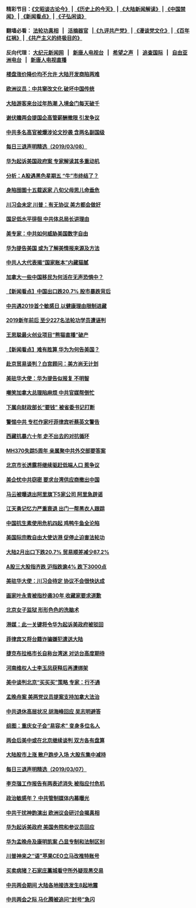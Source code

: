 #### 精彩节目：[《文昭谈古论今》](http://155.138.205.71/wenzhao) | [《历史上的今天》](http://155.138.205.71/today-in-history) | [《大陆新闻解读》](http://155.138.205.71/ntdtv-comedy) | [《中国禁闻》](http://155.138.205.71/ntdtv-news) | [《新闻看点》](http://155.138.205.71/news-insight) | [《子弘闲谈》](http://155.138.205.71/zihongxiantan/) 

 #### 翻墙必看： [法轮功真相](http://155.138.205.71:10000/videos/truth.html) &nbsp;&nbsp;|&nbsp;&nbsp; [活摘器官](http://155.138.205.71:10000/videos/res/Organs/) &nbsp;&nbsp;|[《九评共产党》](http://155.138.205.71:10000/videos/jiuping) | [《漫谈党文化》](http://155.138.205.71:10000/videos/mtdwh) | [《百年红祸》](http://155.138.205.71:10000/videos/bnhh) | [《共产主义的终极目的》](http://155.138.205.71:10000/videos/res/zjmd) 

 #### 反向代理： [大纪元新闻网](http://155.138.205.71:10080/) &nbsp;&nbsp;|&nbsp;&nbsp; [新唐人电视台](http://155.138.205.71:8000/) &nbsp;&nbsp;|&nbsp;&nbsp; [希望之声](http://155.138.205.71:8200/) &nbsp;&nbsp;|&nbsp;&nbsp; [追查国际](http://155.138.205.71:10010/) &nbsp;&nbsp;|&nbsp;&nbsp; [自由亚洲电台](http://155.138.205.71:9800/) &nbsp;&nbsp;|&nbsp;&nbsp; [新唐人电视直播](http://155.138.205.71/) 

#### [楼盘涨价降价均不允许 大陆开发商陷两难](../pages/nsc413/n11100403.md?t=03090636) 

#### [欧洲议员：中共窜改文化 破坏中国传统](../pages/nsc413/n11100491.md?t=03090636) 

#### [大陆游客来台过年热潮 入境金门每天破千](../pages/nsc413/n11100536.md?t=03090636) 

#### [谢伏赡两会提国企高管薪酬撤限 引发争议](../pages/nsc413/n11100506.md?t=03090636) 

#### [中共多名高官被爆涉论文抄袭 含两名副国级](../pages/nsc413/n11100242.md?t=03090636) 

#### [每日三退声明精选（2019/03/08）](../pages/nsc413/n11100538.md?t=03090636) 

#### [华为起诉美国政府案 专家解读其多重动机](../pages/nsc413/n11100270.md?t=03090636) 


#### [分析：A股遇黑色星期五 “牛”市终结了？](../pages/nsc413/n11100274.md?t=03090636) 

#### [身陷囹圄十五载返家 八旬父母思儿命垂危](../pages/nsc413/n11100252.md?t=03090636) 

#### [川习会未定 川普：有无协议 美方都会做好](../pages/nsc413/n11099895.md?t=03090636) 

#### [国足低水平徘徊 中共体总局长讲理由](../pages/nsc413/n11100097.md?t=03090636) 

#### [美专家：中共如何威胁美国数字自由](../pages/nsc413/n11100082.md?t=03090636) 

#### [华为提告美国 或为了解美情报来源及方法](../pages/nsc413/n11100009.md?t=03090636) 

#### [中共人大代表揭“国家账本”内藏猫腻](../pages/nsc413/n11100053.md?t=03090636) 

#### [加拿大一些中国移民为何活在无声恐惧中？](../pages/nsc413/n11100069.md?t=03090636) 

#### [【新闻看点】中国出口跌20.7% 股市暴跌背后](../pages/nsc413/n11099775.md?t=03090636) 

#### [中共遇2019首个敏感日 以健康理由限制进藏](../pages/nsc413/n11099976.md?t=03090636) 

#### [2019新年前后 至少227名法轮功学员遭诬判](../pages/nsc413/n11099912.md?t=03090636) 

#### [王思聪最火创业项目“熊猫直播”破产](../pages/nsc413/n11099708.md?t=03090636) 

#### [【新闻看点】难有胜算 华为为何告美国？](../pages/nsc413/n11099574.md?t=03090636) 

#### [赴京贸易谈判？白宫顾问：美方尚无计划](../pages/nsc413/n11100022.md?t=03090636) 

#### [美驻华大使：华为提告似报复 不明智](../pages/nsc413/n11099847.md?t=03090636) 

#### [嘲笑加拿大总理陷麻烦 中共官媒帮倒忙](../pages/nsc413/n11099780.md?t=03090636) 

#### [下属向财政部长“要钱” 被省委书记打断](../pages/nsc413/n11099674.md?t=03090636) 

#### [警惕中共 专栏作家吁菲律宾听蔡英文警告](../pages/nsc413/n11099726.md?t=03090636) 

#### [西藏抗暴六十年 走不出去的对抗循环](../pages/nsc413/n11099724.md?t=03090636) 

#### [MH370失踪5周年 亲属聚中共外交部要答案](../pages/nsc413/n11099693.md?t=03090636) 

#### [北京市长透露将继续驱赶低端人口 惹争议](../pages/nsc413/n11099623.md?t=03090636) 

#### [美企忧中共窃密 要求台湾供应商撤出中国](../pages/nsc413/n11099647.md?t=03090636) 

#### [马云被曝退出阿里旗下5家公司 阿里急辟谣](../pages/nsc413/n11099553.md?t=03090636) 

#### [江天勇记忆力严重衰退 出门一帮黑衣人跟踪](../pages/nsc413/n11099040.md?t=03090636) 

#### [中国抗生素使用危机四起 鸡鸭牛鱼全沦陷](../pages/nsc413/n11097914.md?t=03090636) 

#### [美国际宗教自由大使访港 促停止迫害法轮功](../pages/nsc413/n11098363.md?t=03090636) 


#### [大陆2月出口下跌20.7% 贸易顺差减少87.2%](../pages/nsc413/n11098960.md?t=03090636) 

#### [A股三大股指齐跌 沪指跌逾4% 跌下3000点](../pages/nsc413/n11098580.md?t=03090636) 

#### [美驻华大使：川习会待定 协议不会很快达成](../pages/nsc413/n11098929.md?t=03090636) 

#### [画家叶永青被指抄袭30年 收藏家要求道歉](../pages/nsc413/n11098249.md?t=03090636) 

#### [北京女子监狱 形形色色的洗脑术](../pages/nsc413/n11097813.md?t=03090636) 

#### [港媒：此一关键将令华为起诉美政府被驳回](../pages/nsc413/n11098077.md?t=03090636) 

#### [菲律宾又将台籍诈骗嫌犯遣送大陆](../pages/nsc413/n11098905.md?t=03090636) 

#### [捷克布拉格市长自称台湾迷 对访台高度期待](../pages/nsc413/n11098675.md?t=03090636) 

#### [河南维权人士李玉凤获释后再遭绑架](../pages/nsc413/n11098461.md?t=03090636) 

#### [美中谈判北京“买买买”策略 专家：行不通](../pages/nsc413/n11098010.md?t=03090636) 

#### [孟晚舟案 美两党议员提案支持加拿大法治](../pages/nsc413/n11097898.md?t=03090636) 

#### [中共退休高层状况 胡海峰回应 吴志明避答](../pages/nsc413/n11098011.md?t=03090636) 

#### [组图：重庆女子会“易容术” 变身多位名人](../pages/nsc413/n11098057.md?t=03090636) 

#### [两会后美中或在北京继续谈判 双方各有盘算](../pages/nsc413/n11097321.md?t=03090636) 

#### [大陆股市上涨 散户跑步入场 大股东集中减持](../pages/nsc413/n11097527.md?t=03090636) 

#### [每日三退声明精选（2019/03/07）](../pages/nsc413/n11098071.md?t=03090636) 

#### [李克强工作报告有两表述消失 被指应付危机](../pages/nsc413/n11095838.md?t=03090636) 

#### [政治敏感年？ 中共管制媒体内幕曝光](../pages/nsc413/n11097833.md?t=03090636) 

#### [中共干扰神韵演出 欧洲议会研讨会揭真相](../pages/nsc413/n11097694.md?t=03090636) 

#### [华为起诉美政府 美国务院和参议员回应](../pages/nsc413/n11097131.md?t=03090636) 

#### [华为孟晚舟及康明凯案 凸显专制和法制区别](../pages/nsc413/n11096919.md?t=03090636) 

#### [川普神来之“语”苹果CEO立马改推特账号](../pages/nsc413/n11097470.md?t=03090636) 

#### [买卖病猪？石家庄藁城看守所外疑现黑交易](../pages/nsc413/n11097311.md?t=03090636) 

#### [中共两会期间 大陆各地接连发生8起地震](../pages/nsc413/n11097382.md?t=03090636) 

#### [中共两会之际 马化腾被追问“封号”急闪](../pages/nsc413/n11097314.md?t=03090636) 

